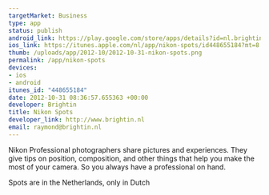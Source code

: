 ```yaml
--- 
targetMarket: Business
type: app
status: publish
android_link: https://play.google.com/store/apps/details?id=nl.brightin.nikonspots
ios_link: https://itunes.apple.com/nl/app/nikon-spots/id448655184?mt=8
thumb: /uploads/app/2012-10/2012-10-31-nikon-spots.png
permalink: /app/nikon-spots
devices: 
- ios
- android
itunes_id: "448655184"
date: 2012-10-31 08:36:57.655363 +00:00
developer: Brightin
title: Nikon Spots
developer_link: http://www.brightin.nl
email: raymond@brightin.nl
---
```


Nikon Professional photographers share pictures and experiences. 
They give tips on position, composition, and other things that help you make the most of your camera. 
So you always have a professional on hand.

Spots are in the Netherlands, only in Dutch
